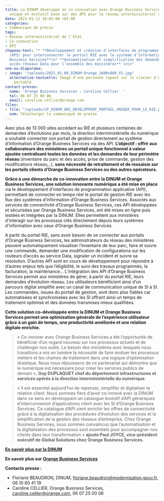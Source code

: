 ```yaml
---
title: La DINUM développe en co-innovation avec Orange Business Services un portail
  unique et évolutif basé sur des API pour le réseau interministériel de l’État (RIE)
date: 2021-01-11 16:05:00 +01:00
categories:
- Communiqué de presse
tags:
- Réseau interministériel de l'Etat
- Co-innovation
- API
chapeau-text: "* **Développement et création d’interfaces de programmation applicative
  (API) pour interconnecter le portail RIE avec le système d’information d’Orange
  Business Services**\n* **Automatisation et simplification des demandes pour les
  accès réseaux Data pour l’ensemble des ministères** \n\n"
une-ou-diaporama:
- image: "/uploads/2021_01_08_DINUM-Orange_1600x860_V1.jpg"
  alternative-textuelle: Image d'une personne tapant sur le clavier d'un ordinateur
    portable
contact-presse:
  name: 'Orange Business Services : Caroline Cellier  '
  tel: 06 07 25 00 06
  email: caroline.cellier@orange.com
files:
- file: "/uploads/CP_DINUM_OBS_DEVELOPPENT_PORTAIL_UNIQUE_POUR_LE_RIE.pdf"
  nom: Télécharger le communiqué de presse
---
```


Avec plus de 13 000 sites accédant au RIE et plusieurs centaines de demandes d’évolutions par mois, la direction interministérielle du numérique a souhaité connecter son portail de gestion directement au système d’information d’Orange Business Services via des API. **L’objectif : offrir aux collaborateurs des ministères un portail unique fonctionnel à valeur ajoutée centralisant toutes les données et les demandes de leur périmètre réseau** (inventaire du parc et des accès, prise de commande, gestion des modifications réseau,..), **sans nécessité de retraitement et de ressaisie sur les portails clients d’Orange Business Services ou des autres opérateurs.**

**Grâce à une démarche de co-innovation entre la DINUM et Orange Business Services, une solution innovante numérique a été mise en place** via le développement d’interfaces de programmation applicative (API), permettant de connecter en temps réel le portail de gestion RIE avec les flux des systèmes d’information d’Orange Business Services. Associés aux services de connectivité d’Orange Business Services, ces API développées et sécurisées par Orange Business Services, ont été mises en ligne puis testées et intégrées par la DINUM. Elles permettent aux ministères d'interagir sur les processus clés directement depuis leurs systèmes d'information avec ceux d’Orange Business Services. 

A partir du portail RIE, sans avoir besoin de se connecter aux portails d’Orange Business Services, les administrateurs du réseau des ministères peuvent automatiquement visualiser l’inventaire de leur parc, faire et suivre une commande, demander une modification de configurations sur les routeurs d’accès au service Data, signaler un incident et suivre sa résolution. D’autres API sont en cours de développement pour répondre à d’autres enjeux tels que l’éligibilité, le suivi des travaux programmés, la facturation, la maintenance… L’intégration des API d’Orange Business Services permet aux ministères de gérer, à partir du portail RIE, leurs demandes d’évolution réseau. Les utilisateurs bénéficient ainsi d’un parcours digital simplifié avec un canal de communication unique de SI à SI. Les commandes, issues du portail de gestion, sont donc plus fiables car automatisées et synchronisées avec les SI offrant ainsi un temps de traitement optimisé et des données transmises mieux qualifiées. 

**Cette solution co-développée entre la DINUM et Orange Business Services permet une optimisation générale de l’expérience utilisateur grâce à un gain de temps, une productivité améliorée et une relation digitale enrichie.**


> « Co-innover avec Orange Business Services a été l’opportunité de bénéficier d’un regard nouveau sur nos processus actuels et de challenger nos outils. Le besoin des ministères avec lesquels nous travaillons a mis en lumière la nécessité de faire évoluer les processus métiers et les chaines de traitement dans une logique d’optimisation drastique. Nous nous réjouissons de ce partenariat qui démontre que le numérique est nécessaire pour créer les services publics de demain », **Guy DUPLAQUET chef du département infrastructures et services opérés à la direction interministérielle du numérique.**
 


> « Il est essentiel aujourd’hui de repenser, simplifier et digitaliser la relation client. Nous sommes fiers d’avoir co-innové avec la DINUM dans ce sens en développant un catalogue évolutif d’API génériques d’interconnexion d’applications client avec les SI d’Orange Business Services. Ce catalogue d’API vient enrichir les offres de connectivité grâce à la digitalisation des procédures d’évolution des services et la simplification de la gestion des réseaux d’entreprise. Chez Orange Business Services, nous sommes convaincus que l’automatisation et la digitalisation des processus sont essentiels pour accompagner nos clients dans leur transformation » **ajoute Paul JOYCE, vice-président exécutif de Global Solutions chez Orange Business Services.**


**[En savoir plus sur la DINUM](https://www.numerique.gouv.fr/dinum/)**

**En savoir plus sur [Orange Business Services](https://www.orange-business.com/fr)**


**Contacts presse :**
* Floriane BEAUDRON, DINUM, floriane.beaudron@modernisation.gouv.fr, 06 10 60 41 19
* Caroline CELLIER, Orange Business Services, caroline.cellier@orange.com, 06 07 25 00 06
